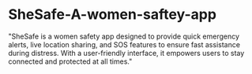 # SheSafe-A-women-saftey-app
"SheSafe is a women safety app designed to provide quick emergency alerts, live location sharing, and SOS features to ensure fast assistance during distress. With a user-friendly interface, it empowers users to stay connected and protected at all times."
